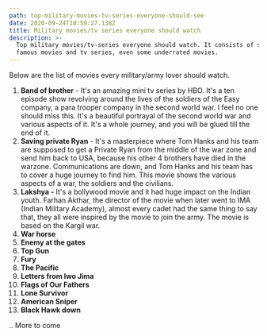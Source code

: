 ```yaml
---
path: top-military-movies-tv-series-everyone-should-see
date: 2020-09-24T10:59:27.138Z
title: Military movies/tv series everyone should watch
description: >-
  Top military movies/tv-series everyone should watch. It consists of some
  famous movies and tv series, even some underrated movies.
---
```

Below are the list of movies every military/army lover should watch.

1. **Band of brother** - It's an amazing mini tv series by HBO. It's a ten episode show revolving around the lives of the soldiers of the Easy company, a para trooper company in the second world war. I feel no one should miss this. It's a beautiful portrayal of the second world war and various aspects of it. It's a whole journey, and you will be glued till the end of it.
2. **Saving private Ryan** - It's a masterpiece where Tom Hanks and his team are supposed to get a Private Ryan from the middle of the war zone and send him back to USA, because his other 4 brothers have died in the warzone. Communications are down, and Tom Hanks and his team has to cover a huge journey to find him. This movie shows the various aspects of a war, the soldiers and the civilians.
3. **Lakshya -** It's a bollywood movie and it had huge impact on the Indian youth. Farhan Akthar, the director of the movie when later went to IMA (Indian Military Academy), almost every cadet had the same thing to say that, they all were inspired by the movie to join the army. The movie is based on the Kargil war.
4. **War horse**
5. **Enemy at the gates**
6. **Top Gun**
7. **Fury**
8. **The Pacific**
9. **Letters from Iwo Jima**
10. **Flags of Our Fathers** 
11. **Lone Survivor**
12. **American Sniper**
13. **Black Hawk down**


.. More to come
